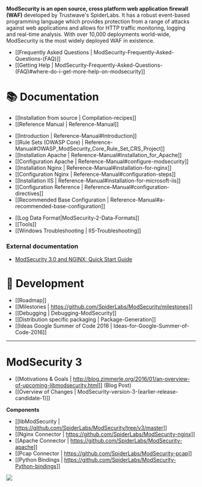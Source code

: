 **ModSecurity is an open source, cross platform web application firewall (WAF)** developed by Trustwave's SpiderLabs. It has a robust event-based programming language which provides protection from a range of attacks against web applications and allows for HTTP traffic monitoring, logging and real-time analysis. With over 10,000 deployments world-wide, ModSecurity is the most widely deployed WAF in existence. 


* [[Frequently Asked Questions  | ModSecurity-Frequently-Asked-Questions-(FAQ)]]
* [[Getting Help | ModSecurity-Frequently-Asked-Questions-(FAQ)#where-do-i-get-more-help-on-modsecurity]]

# 📚 Documentation

* [[Installation from source | Compilation-recipes]]
* [[Reference Manual | Reference-Manual]]
 - [[Introduction | Reference-Manual#Introduction]]
 - [[Rule Sets (OWASP Core) | Reference-Manual#OWASP_ModSecurity_Core_Rule_Set_CRS_Project]]
 - [[Installation Apache | Reference-Manual#Installation_for_Apache]]
 - [[Configuration Apache | Reference-Manual#configure-modsecurity]]
 - [[Installation Nginx | Reference-Manual#installation-for-nginx]]
 - [[Configuration Nginx | Reference-Manual#configuration-steps]]
 - [[Installation IIS | Reference-Manual#installation-for-microsoft-iis]]
 - [[Configuration Reference | Reference-Manual#configuration-directives]]
 - [[Recommended Base Configuration | Reference-Manual#a-recommended-base-configuration]]
 

* [[Log Data Format|ModSecurity-2-Data-Formats]]
* [[Tools]]
* [[Windows Troubleshooting | IIS-Troubleshooting]]

### External documentation

* [ModSecurity 3.0 and NGINX: Quick Start Guide](https://www.nginx.com/resources/library/modsecurity-3-nginx-quick-start-guide/)


# 🚢 Development

* [[Roadmap]]
* [[Milestones | https://github.com/SpiderLabs/ModSecurity/milestones]]
* [[Debugging | Debugging-ModSecurity]] 
* [[Distribution specific packaging | Package-Generation]]
* [[Ideas Google Summer of Code 2016 | Ideas-for-Google-Summer-of-Code-2016]]


-------

# ModSecurity 3
* [[Motivations & Goals | http://blog.zimmerle.org/2016/01/an-overview-of-upcoming-libmodsecurity.html]] (Blog Post)
* [[Overview of Changes | ModSecurity-version-3-(earlier-release-candidate-1)]]

__Components__

* [[libModSecurity | https://github.com/SpiderLabs/ModSecurity/tree/v3/master]]
* [[Nginx Connector | https://github.com/SpiderLabs/ModSecurity-nginx]]
* [[Apache Connector | https://github.com/SpiderLabs/ModSecurity-apache]]
* [[Pcap Connector | https://github.com/SpiderLabs/ModSecurity-pcap]]
* [[Python Bindings | https://github.com/SpiderLabs/ModSecurity-Python-bindings]]

![](http://4.bp.blogspot.com/-yBt4bglIBdU/VpOni6ipQEI/AAAAAAAATmM/v2H1u_w4dIA/s400/6a0133f264aa62970b01b7c7fe12d5970b.png)